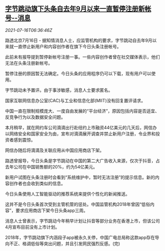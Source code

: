 <!--1626419027000-->
[字节跳动旗下头条自去年9月以来一直暂停注册新帐号--消息](https://cn.reuters.com/article/toutiao-halt-new-registration-0716-idCNKBS2EM0K4)
------

<div><i>2021-07-16T06:36:46Z</i></div><p>路透北京7月16日 - 据知情消息人士，应监管机构的要求，字节跳动自去年9月以来就一直停止新用户和内容创作者在旗下今日头条注册帐号。</p><p>此前未有报导提到暂停新帐号注册一事。一些内容创作者曾在社交媒体表示，他们无法在头条注册新帐号。</p><p>暂停注册的原因暂无法确定。今日头条的应用程序仍可以下载，现有用户可以使用。</p><p>字节跳动未予置评。由于事涉敏感，消息人士要求匿名。</p><p>国家互联网信息办公室(CAC)与工业和信息化部(MIIT)没有回复置评请求。</p><p>中国一直在限制规模庞大、一度自由发展的“平台经济”，原因包括内容是否适宜、反竞争行为以及数据安全问题。</p><p>本月稍早，就在网约车公司滴滴出行赴纽约上市融资44亿美元的几天后，网信办以网络安全和国家安全为由，宣布对滴滴展开调查并禁止新用户注册，令业界和投资者感到震惊。</p><p>网信办随后将滴滴及关联应用从中国应用商店下架。</p><p>路透曾报导，今日头条是字节跳动在中国的第二大广告收入来源，仅次于抖音，占去年公司在中国销售额的20%，约为54亿美元。</p><p>新用户试图在头条注册时会看到“系统维护中，暂时无法注册”的提示信息。新的内容创作者也会收到类似的信息。</p><p>今日头条使用人工智能驱动的推荐系统来提供个性化的新闻推送。</p><p>这并不是今日头条首次受到主管机管的惩处。中国监管机构2018年曾因“低俗内容”，要求应用商店下架今日头条app三周。</p><p>消息人士曾表示，字节跳动今年稍早计划让抖音等部分业务在香港上市，但该公司4月宣布目前没有上市计划。</p><p>2018年，字节跳动旗下内涵段子app被永久关停，中国广电总局称这款app存在导向不正、格调低俗等突出问题，并且引发网民强烈反感。(完)</p>
